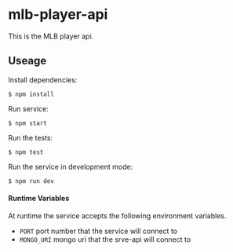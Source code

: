 # mlb-player-api

This is the MLB player api.

## Useage

Install dependencies:

    $ npm install

Run service:

    $ npm start

Run the tests:

    $ npm test

Run the service in development mode:

    $ npm run dev

#### Runtime Variables
At runtime the service accepts the following environment variables.

- `PORT` port number that the service will connect to
- `MONGO_URI` mongo uri that the srve-api will connect to

